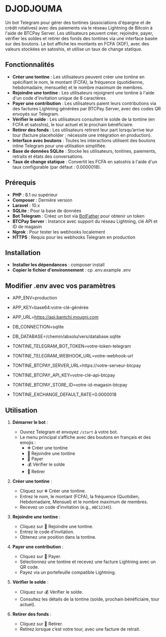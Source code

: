 # DJODJOUMA

Un bot Telegram pour gérer des tontines (associations d'épargne et de crédit rotatives) avec des paiements via le réseau Lightning de Bitcoin à l'aide de BTCPay Server. Les utilisateurs peuvent créer, rejoindre, payer, vérifier les soldes et retirer des fonds des tontines via une interface basée sur des boutons. Le bot affiche les montants en FCFA (XOF), avec des valeurs stockées en satoshis, et utilise un taux de change statique.

## Fonctionnalités

-   **Créer une tontine** : Les utilisateurs peuvent créer une tontine en spécifiant le nom, le montant (FCFA), la fréquence (quotidienne, hebdomadaire, mensuelle) et le nombre maximum de membres.
-   **Rejoindre une tontine** : Les utilisateurs rejoignent une tontine à l'aide d'un code d'invitation unique de 8 caractères.
-   **Payer une contribution** : Les utilisateurs paient leurs contributions via des factures Lightning générées par BTCPay Server, avec des codes QR envoyés sur Telegram.
-   **Vérifier le solde** : Les utilisateurs consultent le solde de la tontine (en FCFA et satoshis), le tour actuel et le prochain bénéficiaire.
-   **Retirer des fonds** : Les utilisateurs retirent leur part lorsqu’arrive leur tour (facture placeholder ; nécessite une intégration en production).
-   **Interface avec boutons** : Toutes les interactions utilisent des boutons inline Telegram pour une utilisation simplifiée.
-   **Base de données SQLite** : Stocke les utilisateurs, tontines, paiements, retraits et états des conversations.
-   **Taux de change statique** : Convertit les FCFA en satoshis à l'aide d'un taux configurable (par défaut : 0.0000018).

## Prérequis

-   **PHP** : 8.1 ou supérieur
-   **Composer** : Dernière version
-   **Laravel** : 10.x
-   **SQLite** : Pour la base de données
-   **Bot Telegram** : Créez un bot via [BotFather](https://t.me/BotFather) pour obtenir un token
-   **BTCPay Server** : Instance avec support du réseau Lightning, clé API et ID de magasin
-   **Ngrok** : Pour tester les webhooks localement
-   **HTTPS** : Requis pour les webhooks Telegram en production

## Installation

-   **Installer les dépendances** : composer install
-   **Copier le fichier d'environnement** : cp .env.example .env

## Modifier .env avec vos paramètres

-   APP_ENV=production
-   APP_KEY=base64:votre-clé-générée
-   APP_URL=https://api.bantchi.mougni.com

-   DB_CONNECTION=sqlite
-   DB_DATABASE=/chemin/absolu/vers/database.sqlite

-   TONTINE_TELEGRAM_BOT_TOKEN=votre-token-telegram
-   TONTINE_TELEGRAM_WEBHOOK_URL=votre-webhook-url
-   TONTINE_BTCPAY_SERVER_URL=https://votre-serveur-btcpay
-   TONTINE_BTCPAY_API_KEY=votre-clé-api-btcpay
-   TONTINE_BTCPAY_STORE_ID=votre-id-magasin-btcpay
-   TONTINE_EXCHANGE_DEFAULT_RATE=0.0000018

## Utilisation

1. **Démarrer le bot** :

    - Ouvrez Telegram et envoyez `/start` à votre bot.
    - Le menu principal s’affiche avec des boutons en français et des emojis :
        - ➕ Créer une tontine
        - 🤝 Rejoindre une tontine
        - 💸 Payer
        - 💰 Vérifier le solde
        - 🏧 Retirer

2. **Créer une tontine** :

    - Cliquez sur ➕ Créer une tontine.
    - Entrez le nom, le montant (FCFA), la fréquence (Quotidien, Hebdomadaire, Mensuel) et le nombre maximum de membres.
    - Recevez un code d’invitation (e.g., `ABC12345`).

3. **Rejoindre une tontine** :

    - Cliquez sur 🤝 Rejoindre une tontine.
    - Entrez le code d’invitation.
    - Obtenez une position dans la tontine.

4. **Payer une contribution** :

    - Cliquez sur 💸 Payer.
    - Sélectionnez une tontine et recevez une facture Lightning avec un QR code.
    - Payez via un portefeuille compatible Lightning.

5. **Vérifier le solde** :

    - Cliquez sur 💰 Vérifier le solde.
    - Consultez les détails de la tontine (solde, prochain bénéficiaire, tour actuel).

6. **Retirer des fonds** :
    - Cliquez sur 🏧 Retirer.
    - Retirez lorsque c’est votre tour, avec une facture de retrait.

